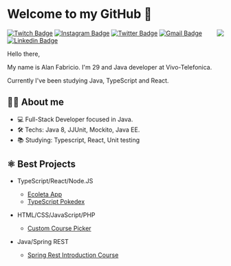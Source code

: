 # Welcome to my GitHub 👋

<img align="right" src="https://media.giphy.com/media/LmNwrBhejkK9EFP504/giphy.gif">

[![Twitch Badge](https://img.shields.io/badge/-Twitch-6441A4?style=for-the-badge&logo=Twitch&logoColor=white&link=https://www.twitch.tv/alantsx/)](https://www.twitch.tv/alantsx)
[![Instagram Badge](https://img.shields.io/badge/-Instagram-orange?style=for-the-badge&logo=Instagram&logoColor=white&link=https://www.instagram.com/alan.tsx/)](https://www.instagram.com/alan.tsx)
[![Twitter Badge](https://img.shields.io/badge/-Twitter-1DA1F2?style=for-the-badge&logo=Twitter&logoColor=white&link=https://twitter.com/alantsx/)](https://twitter.com/alantsx)
[![Gmail Badge](https://img.shields.io/badge/-Gmail-c14438?style=for-the-badge&logo=Gmail&logoColor=white&link=mailto:alanpfabricio@gmail.com)](mailto:alanpfabricio@gmail.com)
[![Linkedin Badge](https://img.shields.io/badge/-LinkedIn-blue?style=for-the-badge&logo=Linkedin&logoColor=white&link=https://www.linkedin.com/in/alantsx/)](https://www.linkedin.com/in/alantsx/)

Hello there,

My name is Alan Fabricio. I'm 29 and Java developer at Vivo-Telefonica. 

Currently I've been studying Java, TypeScript and React.

## 👦🏽 About me 
- 💻 Full-Stack Developer focused in Java.
- 🛠 Techs: Java 8, JJUnit, Mockito, Java EE.
- 📚 Studying: Typescript, React, Unit testing

## ⚛️ Best Projects
- TypeScript/React/Node.JS
    - [Ecoleta App](https://github.com/alantsx/Ecoleta-app)
    - [TypeScript Pokedex](https://github.com/alantsx/TypeScript-Pokedex)
    
- HTML/CSS/JavaScript/PHP
    - [Custom Course Picker](https://github.com/alantsx/Custom-Course-Picker)
 
- Java/Spring REST
    - [Spring Rest Introduction Course](https://github.com/alantsx/spring-rest-bootcamp)
